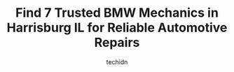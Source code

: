 ---
layout: ampstory
image: https://images.unsplash.com/photo-1629935252276-2e9267f778a1?ixlib=rb-4.0.3&ixid=MnwxMjA3fDB8MHxwaG90by1wYWdlfHx8fGVufDB8fHx8&auto=format&fit=crop&w=640&h=853&q=80
author: techidn
featured: false
description: Trust your vehicles maintenance and repairs to the 7 best BMW Mechanic in Harrisburg IL, USA. With their extensive experience, cutting-edge technology, and commitment to customer satisfacti
title: Find 7 Trusted BMW Mechanics in Harrisburg IL for Reliable Automotive Repairs
cover:
   title: Find 7 Trusted BMW Mechanics in Harrisburg IL for Reliable Automotive Repairs
   subtitle: Rickpate
   background: https://images.unsplash.com/photo-1629935252276-2e9267f778a1?ixlib=rb-4.0.3&ixid=MnwxMjA3fDB8MHxwaG90by1wYWdlfHx8fGVufDB8fHx8&auto=format&fit=crop&w=640&h=853&q=80

pages: 
 - layout: thirds
   top: <h1>#1 Sherrods Collision Center</h1>
   bottom: "<p>Horribly unprofessional. Did not complete the repair.  They threw my plate on the dash. Left me without a front plate mounting bracket. Tore tape off and left bumper unpa</p>"
   background: https://www.knot35.com/toplist/wp-content/uploads/2023/06/best-bmw-mechanic-1-in-harrisburg-il-1685835955.jpeg
   backgroundblur: true
 - layout: thirds
   top: <h1>#2 Bishop Enterprises</h1>
   bottom: "<p>501 S Cherry St, Harrisburg, IL 62946, United States</p>"
   background: https://www.knot35.com/toplist/wp-content/uploads/2023/06/best-bmw-mechanic-2-in-harrisburg-il-1685835955.jpeg
   cta:
      link: https://www.knot35.com/toplist/find-7-trusted-bmw-mechanics-in-harrisburg-il-for-reliable-automotive-repairs/
      text: Find 7 Trusted BMW Mechanics in Harrisburg IL for Reliable Automotive Repairs
 - layout: thirds
   top: <h1>#3 West Side Auto LLC</h1>
   bottom: "<p>5735 IL-145, Harrisburg, IL 62946, United States</p>"
   background: https://www.knot35.com/toplist/wp-content/uploads/2023/06/best-bmw-mechanic-3-in-harrisburg-il-1685835956.jpeg
   cta:
      link: https://www.knot35.com/toplist/find-7-trusted-bmw-mechanics-in-harrisburg-il-for-reliable-automotive-repairs/
      text: Find 7 Trusted BMW Mechanics in Harrisburg IL for Reliable Automotive Repairs
 - layout: thirds
   top: <h1>#4 Nugents Auto Shop & Accessories</h1>
   bottom: "<p>2555 Ledford Rd, Harrisburg, IL 62946, United States</p>"
   background: https://images.unsplash.com/photo-1608411404720-c8f0417bcdba?ixlib=rb-4.0.3&ixid=MnwxMjA3fDB8MHxwaG90by1wYWdlfHx8fGVufDB8fHx8&auto=format&fit=crop&w=640&h=853&q=80
   cta:
      link: https://www.knot35.com/toplist/find-7-trusted-bmw-mechanics-in-harrisburg-il-for-reliable-automotive-repairs/
      text: Find 7 Trusted BMW Mechanics in Harrisburg IL for Reliable Automotive Repairs
 - layout: thirds
   top: <h1>#5 J R Auto Repair</h1>
   bottom: "<p>101 Rose St, Harrisburg, IL 62946, United States</p>"
   background: https://images.unsplash.com/photo-1541356665065-22676f35dd40?ixlib=rb-4.0.3&ixid=MnwxMjA3fDB8MHxwaG90by1wYWdlfHx8fGVufDB8fHx8&auto=format&fit=crop&w=640&h=853&q=80
   cta:
      link: https://www.knot35.com/toplist/find-7-trusted-bmw-mechanics-in-harrisburg-il-for-reliable-automotive-repairs/
      text: Find 7 Trusted BMW Mechanics in Harrisburg IL for Reliable Automotive Repairs
 - layout: thirds
   top: <h1>#6 Sherrods Body Shop</h1>
   bottom: "<p>125 Dorris Heights Rd, Harrisburg, IL 62946, United States</p>"
   background: https://images.unsplash.com/photo-1614648718611-0635f29016cb?ixlib=rb-4.0.3&ixid=MnwxMjA3fDB8MHxwaG90by1wYWdlfHx8fGVufDB8fHx8&auto=format&fit=crop&w=640&h=853&q=80
   cta:
      link: https://www.knot35.com/toplist/find-7-trusted-bmw-mechanics-in-harrisburg-il-for-reliable-automotive-repairs/
      text: Find 7 Trusted BMW Mechanics in Harrisburg IL for Reliable Automotive Repairs
 - layout: thirds
   top: <h1>#7 ProTech Collision</h1>
   bottom: "<p>744 Cummins Dr, Harrisburg, IL 62946, United States</p>"
   background: https://images.unsplash.com/photo-1591393223703-56fe1347ac62?ixlib=rb-4.0.3&ixid=MnwxMjA3fDB8MHxwaG90by1wYWdlfHx8fGVufDB8fHx8&auto=format&fit=crop&w=640&h=853&q=80
   cta:
      link: https://www.knot35.com/toplist/find-7-trusted-bmw-mechanics-in-harrisburg-il-for-reliable-automotive-repairs/
      text: Find 7 Trusted BMW Mechanics in Harrisburg IL for Reliable Automotive Repairs
 - layout: thirds
   middle: Continue reading...
   background: https://images.unsplash.com/photo-1462556791646-c201b8241a94?ixlib=rb-4.0.3&ixid=MnwxMjA3fDB8MHxwaG90by1wYWdlfHx8fGVufDB8fHx8&auto=format&fit=crop&w=640&h=853&q=80
   cta:
      link: https://www.knot35.com/toplist/find-7-trusted-bmw-mechanics-in-harrisburg-il-for-reliable-automotive-repairs/
      text: Find 7 Trusted BMW Mechanics in Harrisburg IL for Reliable Automotive Repairs
      
---